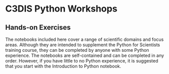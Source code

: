 # C3DIS Python Workshops
## Hands-on Exercises

The notebooks included here cover a range of scientific domains and focus areas.
Although they are intended to supplement the Python for Scientists training
course, they can be completed by anyone with some Python experience. The
notebooks are self-contained and can be completed in any order. However, if you
have little to no Python experience, it is suggested that you start with the
Introduction to Python notebook.
